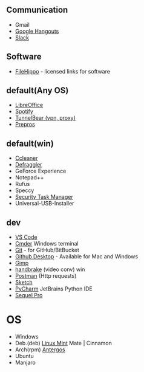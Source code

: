 ## Communication

- Gmail
- [Google Hangouts](https://hangouts.google.com)
- [Slack]( https://slack.com/)


## Software

- [FileHippo](http://filehippo.com/) - licensed links for software

## default(Any OS)

- [LibreOffice](https://ru.libreoffice.org/)
- [Spotify](https://www.spotify.com)
- [TunnelBear (vpn, proxy)](https://www.tunnelbear.com/)
- [Prepros](https://prepros.io/downloads)

## default(win)

- [Ccleaner](https://www.piriform.com/ccleaner/download)
- [Defraggler](https://www.piriform.com/defraggler/download)
- GeForce Experience
- Notepad++
- Rufus
- Speccy
- [Security Task Manager](http://www.neuber.com/taskmanager/)
- Universal-USB-Installer


## dev

- [VS Code](https://code.visualstudio.com/)
- [Cmder](http://cmder.net/) Windows terminal
- [Git](https://git-scm.com/) - for GitHub/BitBucket
- [Github Desktop](https://desktop.github.com/) - Available for Mac and Windows
- [Gimp](https://www.gimp.org/)
- [handbrake](https://handbrake.fr/) (video conv) win
- [Postman](https://www.getpostman.com/) (Http requests)
- [Sketch](https://www.sketchapp.com/)
- [PyCharm](https://www.jetbrains.com/pycharm/) JetBrains Python IDE
- [Sequel Pro](https://www.sequelpro.com/)


# OS
- Windows
- Deb.(deb) [Linux Mint](http://www.linuxmint.com/) Mate | Cinnamon
- Arch(rpm) [Antergos](http://antergos.com/)
- Ubuntu
- Manjaro
